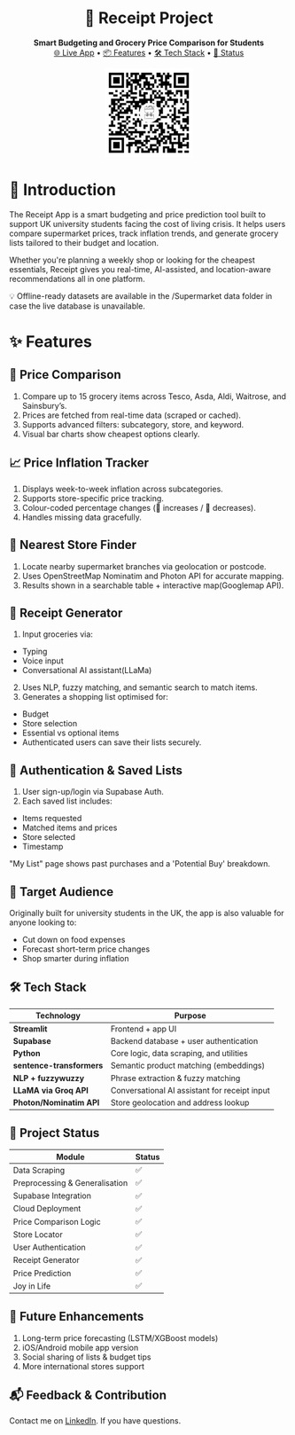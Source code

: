 <h1 align="center">🧾 Receipt Project</h1> <p align="center"> <strong>Smart Budgeting and Grocery Price Comparison for Students</strong><br> <a href="https://receipt-entwan.streamlit.app/" target="_blank">🌐 Live App</a> • <a href="#features">📦 Features</a> • <a href="#tech-stack">🛠️ Tech Stack</a> • <a href="#project-status">🚧 Status</a> </p> <p align="center"> <img src="https://github.com/Enkhamgalan1230/Reciept-Project/blob/3133878d2ce323698609ca38f00fa978ca02fdff/assets/qr-code.png" alt="QR Code" width="160"/> </p>

# 📖 Introduction

The Receipt App is a smart budgeting and price prediction tool built to support UK university students facing the cost of living crisis. It helps users compare supermarket prices, track inflation trends, and generate grocery lists tailored to their budget and location.

Whether you're planning a weekly shop or looking for the cheapest essentials, Receipt gives you real-time, AI-assisted, and location-aware recommendations all in one platform.

💡 Offline-ready datasets are available in the /Supermarket data folder in case the live database is unavailable.

# ✨ Features

## 🛒 Price Comparison

1. Compare up to 15 grocery items across Tesco, Asda, Aldi, Waitrose, and Sainsbury’s.
2. Prices are fetched from real-time data (scraped or cached).
3. Supports advanced filters: subcategory, store, and keyword.
4. Visual bar charts show cheapest options clearly.

## 📈 Price Inflation Tracker

1. Displays week-to-week inflation across subcategories.
2. Supports store-specific price tracking.
3. Colour-coded percentage changes (🔺 increases / 🔻 decreases).
3. Handles missing data gracefully.

## 📍 Nearest Store Finder

1. Locate nearby supermarket branches via geolocation or postcode.
2. Uses OpenStreetMap Nominatim and Photon API for accurate mapping.
3. Results shown in a searchable table + interactive map(Googlemap API).

## 🧾 Receipt Generator
1. Input groceries via:
* Typing
* Voice input
* Conversational AI assistant(LLaMa)

2. Uses NLP, fuzzy matching, and semantic search to match items.
3. Generates a shopping list optimised for:
* Budget
* Store selection
* Essential vs optional items
* Authenticated users can save their lists securely.

## 🔐 Authentication & Saved Lists

1. User sign-up/login via Supabase Auth.
2. Each saved list includes:

* Items requested
* Matched items and prices
* Store selected
* Timestamp

"My List" page shows past purchases and a 'Potential Buy' breakdown.

## 🎯 Target Audience

Originally built for university students in the UK, the app is also valuable for anyone looking to:

* Cut down on food expenses
* Forecast short-term price changes
* Shop smarter during inflation

## 🛠️ Tech Stack

| Technology                | Purpose                                       |
| ------------------------- | --------------------------------------------- |
| **Streamlit**             | Frontend + app UI                             |
| **Supabase**              | Backend database + user authentication        |
| **Python**                | Core logic, data scraping, and utilities      |
| **sentence-transformers** | Semantic product matching (embeddings)        |
| **NLP + fuzzywuzzy**      | Phrase extraction & fuzzy matching            |
| **LLaMA via Groq API**    | Conversational AI assistant for receipt input |
| **Photon/Nominatim API**  | Store geolocation and address lookup          |

## 🚧 Project Status

| Module                          | Status |
|---------------------------------|--------|
| Data Scraping                   | ✅     |
| Preprocessing & Generalisation | ✅     |
| Supabase Integration            | ✅     |
| Cloud Deployment                | ✅     |
| Price Comparison Logic          | ✅     |
| Store Locator                   | ✅     |
| User Authentication             | ✅     |
| Receipt Generator               | ✅     |
| Price Prediction                | ✅     |
| Joy in Life                     | ✅     |

## 🧠 Future Enhancements

1. Long-term price forecasting (LSTM/XGBoost models)
2. iOS/Android mobile app version
3. Social sharing of lists & budget tips
4. More international stores support

## 📬 Feedback & Contribution

Contact me on [LinkedIn](https://www.linkedin.com/in/entwan/). If you have questions.
